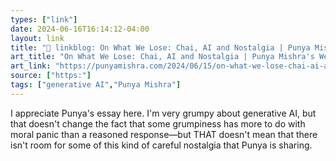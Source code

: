 ```yaml
---
types: ["link"]
date: 2024-06-16T16:14:12-04:00
layout: link
title: "🔗 linkblog: On What We Lose: Chai, AI and Nostalgia | Punya Mishra's Web'"
art_title: "On What We Lose: Chai, AI and Nostalgia | Punya Mishra's Web"
art_link: "https://punyamishra.com/2024/06/15/on-what-we-lose-chai-ai-and-nostalgia/?utm_source=rss&utm_medium=rss&utm_campaign=on-what-we-lose-chai-ai-and-nostalgia"
source: ["https:"]
tags: ["generative AI","Punya Mishra"]
---
```

I appreciate Punya's essay here. I'm very grumpy about generative AI, but that doesn't change the fact that some grumpiness has more to do with moral panic than a reasoned response—but THAT doesn't mean that there isn't room for some of this kind of careful nostalgia that Punya is sharing.
